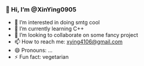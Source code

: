 ### 👋 Hi, I’m @XinYing0905
- 👀 I’m interested in doing smtg cool
- 🌱 I’m currently learning C++
- 💞️ I’m looking to collaborate on some fancy project
- 📫 How to reach me: xying4106@gmail.com
- 😄 Pronouns: ...
- ⚡ Fun fact: vegetarian

<!---
XinYing0905/XinYing0905 is a ✨ special ✨ repository because its `README.md` (this file) appears on your GitHub profile.
You can click the Preview link to take a look at your changes.
--->

